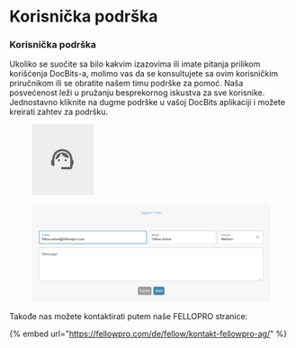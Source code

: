 # Korisnička podrška

### Korisnička podrška <a href="#ikpwh4qbrq82" id="ikpwh4qbrq82"></a>

Ukoliko se suočite sa bilo kakvim izazovima ili imate pitanja prilikom korišćenja DocBits-a, molimo vas da se konsultujete sa ovim korisničkim priručnikom ili se obratite našem timu podrške za pomoć. Naša posvećenost leži u pružanju besprekornog iskustva za sve korisnike. Jednostavno kliknite na dugme podrške u vašoj DocBits aplikaciji i možete kreirati zahtev za podršku.

<figure><img src="../.gitbook/assets/image (1).png" alt=""><figcaption></figcaption></figure>

<figure><img src="../.gitbook/assets/image (2).png" alt=""><figcaption></figcaption></figure>

Takođe nas možete kontaktirati putem naše FELLOPRO stranice:

{% embed url="https://fellowpro.com/de/fellow/kontakt-fellowpro-ag/" %}
